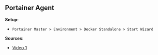 ## Portainer Agent

**Setup**:
* `Portainer Master > Environment > Docker Standalone > Start Wizard`

**Sources**:
* [Video 1](https://www.youtube.com/watch?v=iX0HbrfRyvc)
